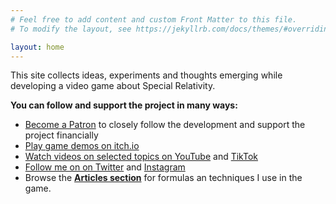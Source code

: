 ```yaml
---
# Feel free to add content and custom Front Matter to this file.
# To modify the layout, see https://jekyllrb.com/docs/themes/#overriding-theme-defaults

layout: home
---
```


This site collects ideas, experiments and thoughts emerging while developing
a video game about Special Relativity.

**You can follow and support the project in many ways:**

- [Become a Patron](https://www.patreon.com/relativisticgame) to
  closely follow the development and support the project financially
- [Play game demos on itch.io](https://relativisticgame.itch.io/)
- [Watch videos on selected topics on YouTube](https://www.youtube.com/@relativisticgame)
  and [TikTok](https://www.tiktok.com/@relativisticgame)
- [Follow me on on Twitter](https://www.twitter.com/relativisticg) and
  [Instagram](https://www.instagram.com/relativisticgame/)
- Browse the **[Articles section](articles)** for formulas an techniques I use in the game.
